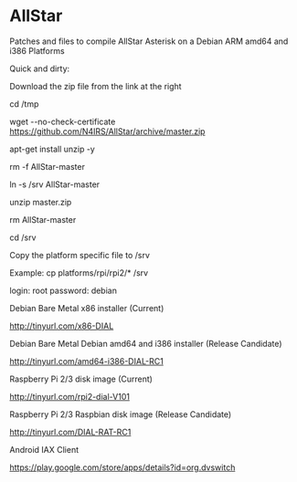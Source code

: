# AllStar
Patches and files to compile AllStar Asterisk on a Debian ARM amd64 and i386 Platforms

Quick and dirty:

Download the zip file from the link at the right

cd /tmp

wget --no-check-certificate https://github.com/N4IRS/AllStar/archive/master.zip

apt-get install unzip -y

rm -f AllStar-master

ln -s /srv AllStar-master

unzip master.zip

rm AllStar-master

cd /srv

Copy the platform specific file to /srv

Example: cp platforms/rpi/rpi2/* /srv


login: root	password: debian

Debian Bare Metal x86 installer (Current)

http://tinyurl.com/x86-DIAL

Debian Bare Metal Debian amd64 and i386 installer (Release Candidate)

http://tinyurl.com/amd64-i386-DIAL-RC1


Raspberry Pi 2/3 disk image (Current)

http://tinyurl.com/rpi2-dial-V101

Raspberry Pi 2/3 Raspbian disk image (Release Candidate)

http://tinyurl.com/DIAL-RAT-RC1


Android IAX Client

https://play.google.com/store/apps/details?id=org.dvswitch

